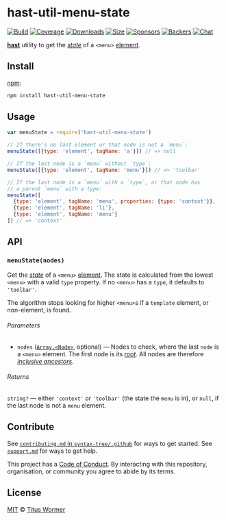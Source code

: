 # hast-util-menu-state

[![Build][build-badge]][build]
[![Coverage][coverage-badge]][coverage]
[![Downloads][downloads-badge]][downloads]
[![Size][size-badge]][size]
[![Sponsors][sponsors-badge]][collective]
[![Backers][backers-badge]][collective]
[![Chat][chat-badge]][chat]

[**hast**][hast] utility to get the [*state*][spec] of a `<menu>` [element][].

## Install

[npm][]:

```sh
npm install hast-util-menu-state
```

## Usage

```js
var menuState = require('hast-util-menu-state')

// If there’s no last element or that node is not a `menu`:
menuState([{type: 'element', tagName: 'a'}]) // => null

// If the last node is a `menu` without `type`:
menuState([{type: 'element', tagName: 'menu'}]) // => 'toolbar'

// If the last node is a `menu` with a `type`, or that node has
// a parent `menu` with a type:
menuState([
  {type: 'element', tagName: 'menu', properties: {type: 'context'}},
  {type: 'element', tagName: 'li'},
  {type: 'element', tagName: 'menu'}
]) // => 'context'
```

## API

### `menuState(nodes)`

Get the [*state*][spec] of a `<menu>` [element][].
The state is calculated from the lowest `<menu>` with a valid `type` property.
If no `<menu>` has a `type`, it defaults to `'toolbar'`.

The algorithm stops looking for higher `<menu>`s if a `template` element,
or non-element, is found.

###### Parameters

*   `nodes` ([`Array.<Node>`][node], optional) — Nodes to check, where the
    last `node` is a `<menu>` element.
    The first node is its [*root*][root].
    All nodes are therefore [*inclusive ancestors*][ancestor].

###### Returns

`string?` — either `'context'` or `'toolbar'` (the state the `menu` is in), or
`null`, if the last node is not a `menu` element.

## Contribute

See [`contributing.md` in `syntax-tree/.github`][contributing] for ways to get
started.
See [`support.md`][support] for ways to get help.

This project has a [Code of Conduct][coc].
By interacting with this repository, organisation, or community you agree to
abide by its terms.

## License

[MIT][license] © [Titus Wormer][author]

<!-- Definition -->

[build-badge]: https://img.shields.io/travis/syntax-tree/hast-util-menu-state.svg

[build]: https://travis-ci.org/syntax-tree/hast-util-menu-state

[coverage-badge]: https://img.shields.io/codecov/c/github/syntax-tree/hast-util-menu-state.svg

[coverage]: https://codecov.io/github/syntax-tree/hast-util-menu-state

[downloads-badge]: https://img.shields.io/npm/dm/hast-util-menu-state.svg

[downloads]: https://www.npmjs.com/package/hast-util-menu-state

[size-badge]: https://img.shields.io/bundlephobia/minzip/hast-util-menu-state.svg

[size]: https://bundlephobia.com/result?p=hast-util-menu-state

[sponsors-badge]: https://opencollective.com/unified/sponsors/badge.svg

[backers-badge]: https://opencollective.com/unified/backers/badge.svg

[collective]: https://opencollective.com/unified

[chat-badge]: https://img.shields.io/badge/join%20the%20community-on%20spectrum-7b16ff.svg

[chat]: https://spectrum.chat/unified/syntax-tree

[npm]: https://docs.npmjs.com/cli/install

[license]: license

[author]: https://wooorm.com

[contributing]: https://github.com/syntax-tree/.github/blob/master/contributing.md

[support]: https://github.com/syntax-tree/.github/blob/master/support.md

[coc]: https://github.com/syntax-tree/.github/blob/master/code-of-conduct.md

[spec]: https://html.spec.whatwg.org/#attr-menu-type

[node]: https://github.com/syntax-tree/unist#node

[root]: https://github.com/syntax-tree/unist#root

[ancestor]: https://github.com/syntax-tree/unist#ancestor

[hast]: https://github.com/syntax-tree/hast

[element]: https://github.com/syntax-tree/hast#element
